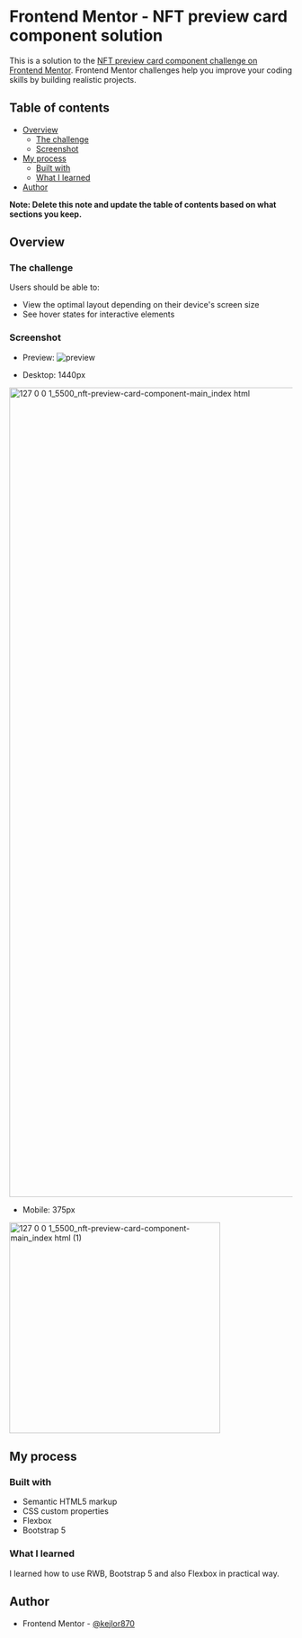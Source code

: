 # Frontend Mentor - NFT preview card component solution

This is a solution to the [NFT preview card component challenge on Frontend Mentor](https://www.frontendmentor.io/challenges/nft-preview-card-component-SbdUL_w0U). Frontend Mentor challenges help you improve your coding skills by building realistic projects. 

## Table of contents

- [Overview](#overview)
  - [The challenge](#the-challenge)
  - [Screenshot](#screenshot)
- [My process](#my-process)
  - [Built with](#built-with)
  - [What I learned](#what-i-learned)
- [Author](#author)

**Note: Delete this note and update the table of contents based on what sections you keep.**

## Overview

### The challenge

Users should be able to:

- View the optimal layout depending on their device's screen size
- See hover states for interactive elements

### Screenshot
- Preview:
![preview](https://github.com/user-attachments/assets/41ece9d1-0709-414c-817e-64c2df1ccfb4)

- Desktop: 1440px
<img width="1440"  alt="127 0 0 1_5500_nft-preview-card-component-main_index html" src="https://github.com/user-attachments/assets/579c7e07-03ba-43b4-b56d-1ae2f9129a34" />

- Mobile: 375px
<img width="375"  alt="127 0 0 1_5500_nft-preview-card-component-main_index html (1)" src="https://github.com/user-attachments/assets/3bcd21e0-f322-4a37-99c8-f153dd05bdf2" />

## My process

### Built with

- Semantic HTML5 markup
- CSS custom properties
- Flexbox
- Bootstrap 5

### What I learned

I learned how to use RWB, Bootstrap 5 and also Flexbox in practical way. 

## Author

- Frontend Mentor - [@kejlor870](https://www.frontendmentor.io/profile/kejlor870)

